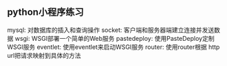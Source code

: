 ## python小程序练习

mysql:        对数据库的插入和查询操作
socket:       客户端和服务器端建立连接并发送数据
wsgi:         WSGI部署一个简单的Web服务
pastedeploy:  使用PasteDeploy定制WSGI服务
eventlet:     使用eventlet来启动WSGI服务
router:       使用router根据 http url把请求映射到具体的方法
